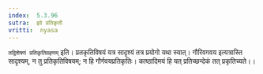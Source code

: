 ```yaml
---
index:  5.3.96
sutra:  इवे प्रतिकृतौ
vritti:  nyasa
---
```


`तद्विशेषणं प्रतिकृतिग्रहणम्` इति। प्रतकृतिविषयं यत्र सादृश्यं तत्र प्रयोगो यथा स्यात्। गौरिवगवय इत्यत्रास्ति सादृश्यम्, न तु प्रतिकृतिविषयम्; न हि गौर्गवयप्रतिकृतिः। काष्ठादिमयं हि यत् प्रतिच्छन्देकं तत् प्रकृतिच्यते।।

